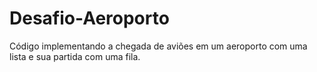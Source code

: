 # Desafio-Aeroporto
Código implementando a chegada de aviões em um aeroporto com uma lista e sua partida com uma fila.
